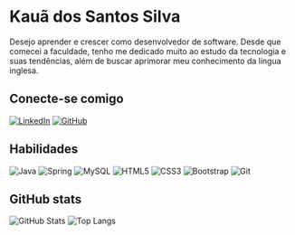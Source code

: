 # Kauã dos Santos Silva

Desejo aprender e crescer como desenvolvedor de software. Desde que comecei a faculdade, tenho me dedicado muito ao estudo da tecnologia e suas tendências, além de buscar aprimorar meu conhecimento da língua inglesa.

## Conecte-se comigo

[![LinkedIn](https://img.shields.io/badge/LinkedIn-0077B5?style=for-the-badge&logo=linkedin&logoColor=white)](https://www.linkedin.com/in/kaua-santos/)
[![GitHub](https://img.shields.io/badge/GitHub-100000?style=for-the-badge&logo=github&logoColor=white)](https://github.com/kauassilva)


## Habilidades

![Java](https://img.shields.io/badge/java-000.svg?style=for-the-badge&logo=openjdk&logoColor=ED8B00)
![Spring](https://img.shields.io/badge/spring-000.svg?style=for-the-badge&logo=spring)
![MySQL](https://img.shields.io/badge/MySQL-000?style=for-the-badge&logo=mysql)
![HTML5](https://img.shields.io/badge/HTML5-000?style=for-the-badge&logo=html5)
![CSS3](https://img.shields.io/badge/CSS3-000?style=for-the-badge&logo=css3&logoColor=1572B6)
![Bootstrap](https://img.shields.io/badge/-boostrap-000?style=for-the-badge&logo=bootstrap)
![Git](https://img.shields.io/badge/GIT-000?style=for-the-badge&logo=git)

## GitHub stats

![GitHub Stats](https://github-readme-stats.vercel.app/api?username=kauassilva&theme=transparent&bg_color=000&border_color=968975&show_icons=true&icon_color=968975&title_color=968975&hide_title=true&text_color=FFF)
![Top Langs](https://github-readme-stats-git-masterrstaa-rickstaa.vercel.app/api/top-langs/?username=kauassilva&layout=compact&bg_color=000&border_color=968975&title_color=968975&&text_color=FFF)

